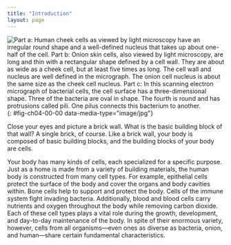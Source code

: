```yaml
---
title: "Introduction"
layout: page
---
```



<?cnx.eoc class="summary" title="Sections Summary"?>

<?cnx.eoc class="art-exercise" title="Art Connections"?>

<?cnx.eoc class="multiple-choice" title="Multiple Choice"?>

<?cnx.eoc class="free-response" title="Free Response"?>

 ![Part a: Human cheek cells as viewed by light microscopy have an irregular round shape and a well-defined nucleus that takes up about one-half of the cell. Part b: Onion skin cells, also viewed by light microscopy, are long and thin with a rectangular shape defined by a cell wall. They are about as wide as a cheek cell, but at least five times as long. The cell wall and nucleus are well defined in the micrograph. The onion cell nucleus is about the same size as the cheek cell nucleus. Part c: In this scanning electron micrograph of bacterial cells, the cell surface has a three-dimensional shape. Three of the bacteria are oval in shape. The fourth is round and has protrusions called pili. One pilus connects this bacterium to another.](../resources/Figure_04_00_00.jpg "(a) Nasal sinus cells (viewed with a light microscope), (b) onion cells (viewed with a light microscope), and (c) Vibrio tasmaniensis bacterial cells (seen through a scanning electron microscope) are from very different organisms, yet all share certain characteristics of basic cell structure. (credit a: modification of work by Ed Uthman, MD; credit b: modification of work by Umberto Salvagnin; credit c: modification of work by Anthony D'Onofrio, William H. Fowle, Eric J. Stewart, and Kim Lewis of the Lewis Lab at Northeastern University; scale-bar data from Matt Russell)"){: #fig-ch04-00-00 data-media-type="image/jpg"}

Close your eyes and picture a brick wall. What is the basic building block of that wall? A single brick, of course. Like a brick wall, your body is composed of basic building blocks, and the building blocks of your body are cells.

Your body has many kinds of cells, each specialized for a specific purpose. Just as a home is made from a variety of building materials, the human body is constructed from many cell types. For example, epithelial cells protect the surface of the body and cover the organs and body cavities within. Bone cells help to support and protect the body. Cells of the immune system fight invading bacteria. Additionally, blood and blood cells carry nutrients and oxygen throughout the body while removing carbon dioxide. Each of these cell types plays a vital role during the growth, development, and day-to-day maintenance of the body. In spite of their enormous variety, however, cells from all organisms—even ones as diverse as bacteria, onion, and human—share certain fundamental characteristics.

